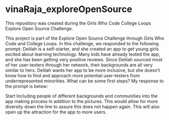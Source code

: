 # vinaRaja_exploreOpenSource

This repository was created during the Girls Who Code College Loops Explore Open Source Challenge.

This project is part of the Explore Open Source Challenge through Girls Who Code and College Loops. In this challenge, we responded to the following prompt: 
Delilah is a self-starter, and she created an app to get young girls excited about learning technology. Many kids have already tested the app, and she has been getting very positive reviews. 
Since Delilah sourced most of her user-testers through her network, their backgrounds are all very similar to hers. Delilah wants her app to be more inclusive, but she doesn’t know how to find and approach more potential user-testers from underrepresented minorities. What can be some first steps?
My response to the prompt is below: 

Start Including people of different backgrounds and communities into the app making process in addition to the pictures. This would allow for more diversity down the line to assure this does not happen again. This will also open up the attraction for the app to more users. 
